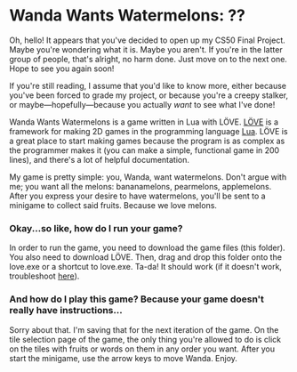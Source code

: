 # Wanda Wants Watermelons: ??
Oh, hello! It appears that you've decided to open up my CS50 Final Project. Maybe you're wondering what it is. Maybe you aren't. If you're in the latter group of people, that's alright, no harm done. Just move on to the next one. Hope to see you again soon!

If you're still reading, I assume that you'd like to know more, either because you've been forced to grade my project, or because you're a creepy stalker, or maybe—hopefully—because you actually *want* to see what I've done! 

Wanda Wants Watermelons is a game written in Lua with LÖVE. [LÖVE](https://love2d.org) is a framework for making 2D games in the programming language [Lua](https://lua.org). LÖVE is a great place to start making games because the program is as complex as the programmer makes it (you can make a simple, functional game in 200 lines), and there's a lot of helpful documentation. 

My game is pretty simple: you, Wanda, want watermelons. Don't argue with me; you want all the melons: bananamelons, pearmelons, applemelons. After you express your desire to have watermelons, you'll be sent to a minigame to collect said fruits. Because we love melons. 


### Okay...so like, how do I run your game?
In order to run the game, you need to download the game files (this folder). You also need to download LÖVE. Then, drag and drop this folder onto the love.exe or a shortcut to love.exe. Ta-da! It should work (if it doesn't work, troubleshoot [here](https://love2d.org/wiki/Getting_Started)).

### And how do I play this game? Because your game doesn't really have instructions...
Sorry about that. I'm saving that for the next iteration of the game. On the tile selection page of the game, the only thing you're allowed to do is click on the tiles with fruits or words on them in any order you want. After you start the minigame, use the arrow keys to move Wanda. Enjoy.
